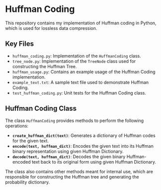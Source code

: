 # Huffman Coding

This repository contains my implementation of Huffman coding in Python, which is used for lossless data compression.

## Key Files

- `huffman_coding.py`: Implementation of the `HuffmanCoding` class.
- `tree_node.py`: Implementation of the `TreeNode` class used for constructing the Huffman Tree.
- `huffman_usage.py`: Contains an example usage of the Huffman Coding implementation.
- `example_text.txt`: A sample text file used to demonstrate Huffman Coding.
- `test_huffman_coding.py`: Unit tests for the Huffman Coding class.

## Huffman Coding Class

The class `HuffmanCoding` provides methods to perform the following operations:

- **`create_huffman_dict(text)`**: Generates a dictionary of Huffman codes for the given text.
- **`encode(text, huffman_dict)`**: Encodes the given text into its Huffman binary representation using given Huffman Dictionary.
- **`decode(text, huffman_dict)`**: Decodes the given binary Huffman-encoded text back to its original form using given Huffman Dictionary.

The class also contains other methods meant for internal use, which are responsible for constructing the Huffman tree and generating the probability dictionary.
